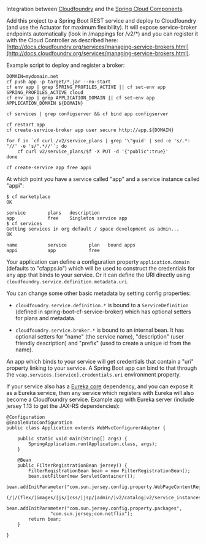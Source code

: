 Integration between [Cloudfoundry](https://github.com/cloudfoundry)
and the [Spring Cloud Components](https://github.com/spring-cloud).

Add this project to a Spring Boot REST service and deploy to
Cloudfoundry (and use the Actuator for maximum flexibility). It will
expose service-broker endpoints automatically (look in /mappings for
/v2/*) and you can register it with the Cloud Controller as described
here:
[http://docs.cloudfoundry.org/services/managing-service-brokers.html](http://docs.cloudfoundry.org/services/managing-service-brokers.html).

Example script to deploy and register a broker:

```
DOMAIN=mydomain.net
cf push app -p target/*.jar --no-start
cf env app | grep SPRING_PROFILES_ACTIVE || cf set-env app SPRING_PROFILES_ACTIVE cloud
cf env app | grep APPLICATION_DOMAIN || cf set-env app APPLICATION_DOMAIN ${DOMAIN}

cf services | grep configserver && cf bind app configserver
    
cf restart app
cf create-service-broker app user secure http://app.${DOMAIN}

for f in `cf curl /v2/service_plans | grep '\"guid' | sed -e 's/.*: "//' -e 's/".*//'`; do 
    cf curl v2/service_plans/$f -X PUT -d '{"public":true}'
done

cf create-service app free appi
```

At which point you have a service called "app" and a service instance called "appi":

```
$ cf marketplace
OK

service        plans   description   
app            free    Singleton service app
$ cf services
Getting services in org default / space development as admin...
OK

name           service        plan   bound apps   
appi           app            free   
```

Your application can define a configuration property
`application.domain` (defaults to "cfapps.io") which will be used to
construct the credentials for any app that binds to your service. Or
it can define the URI directly using
`cloudfoundry.service.definition.metadata.uri`.

You can change some other basic metadata by setting config properties:

* `cloudfoundry.service.definition.*` is bound to a
  `ServiceDefinition` (defined in spring-boot-cf-service-broker) which
  has optional setters for plans and metadata.
  
* `cloudfoundry.service.broker.*` is bound to an internal bean. It has
  optional setters for "name" (the service name), "description" (user
  friendly description) and "prefix" (used to create a unique id from
  the name).
  
An app which binds to your service will get credentials that contain a
"uri" property linking to your service. A Spring Boot app can bind to
that through the `vcap.services.[service].credentials.uri` environment
property.

If your service also has a
[Eureka core](https://github.com/Netflix/eureka) dependency, and you
can expose it as a Eureka service, then any service which registers
with Eureka will also become a Cloudfoundry service. Example app with
Eureka server (include jersey 1.13 to get the JAX-RS dependencies):

```
@Configuration
@EnableAutoConfiguration
public class Application extends WebMvcConfigurerAdapter {

	public static void main(String[] args) {
		SpringApplication.run(Application.class, args);
	}

	@Bean
	public FilterRegistrationBean jersey() {
		FilterRegistrationBean bean = new FilterRegistrationBean();
		bean.setFilter(new ServletContainer());
		bean.addInitParameter("com.sun.jersey.config.property.WebPageContentRegex",
				"(/|/(flex/|images/|js/|css/|jsp/|admin/|v2/catalog|v2/service_instances).*)");
		bean.addInitParameter("com.sun.jersey.config.property.packages",
				"com.sun.jersey;com.netflix");
		return bean;
	}

}

```
